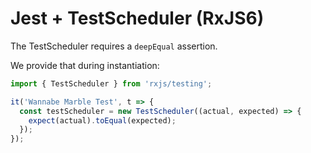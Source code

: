 # Jest + TestScheduler (RxJS6)

The TestScheduler requires a `deepEqual` assertion.

We provide that during instantiation:

```javascript
import { TestScheduler } from 'rxjs/testing';

it('Wannabe Marble Test', t => {
  const testScheduler = new TestScheduler((actual, expected) => {
    expect(actual).toEqual(expected);
  });
});
```
